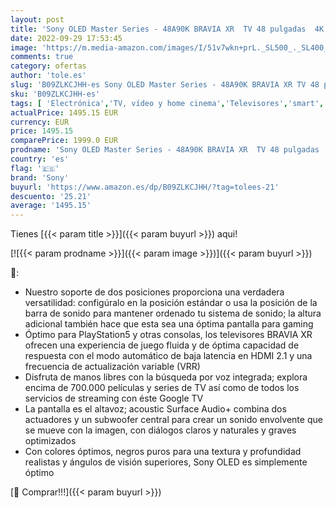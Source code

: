 ```yaml
---
layout: post
title: 'Sony OLED Master Series - 48A90K BRAVIA XR  TV 48 pulgadas  4K HDR 120Hz y HDMI 2.1 óptimo para PS5  Smart TV  Google   Dolby Vision-Atmos  Pantalla Triluminos Pro'
date: 2022-09-29 17:53:45
image: 'https://m.media-amazon.com/images/I/51v7wkn+prL._SL500_._SL400_.jpg'
comments: true
category: ofertas
author: 'tole.es'
slug: 'B09ZLKCJHH-es Sony OLED Master Series - 48A90K BRAVIA XR TV 48 pulgadas...'
sku: 'B09ZLKCJHH-es'
tags: [ 'Electrónica','TV, vídeo y home cinema','Televisores','smart','sony','tv','🇪🇸', ]
actualPrice: 1495.15 EUR
currency: EUR
price: 1495.15
comparePrice: 1999.0 EUR
prodname: 'Sony OLED Master Series - 48A90K BRAVIA XR  TV 48 pulgadas  4K HDR 120Hz y HDMI 2.1 óptimo para PS5  Smart TV  Google   Dolby Vision-Atmos  Pantalla Triluminos Pro'
country: 'es'
flag: '🇪🇸'
brand: 'Sony'
buyurl: 'https://www.amazon.es/dp/B09ZLKCJHH/?tag=tolees-21'
descuento: '25.21'
average: '1495.15'
---
```


Tienes [{{< param title >}}]({{< param buyurl >}}) aqui!

[![{{< param prodname >}}]({{< param image >}})]({{< param buyurl >}})

🔎:

- Nuestro soporte de dos posiciones proporciona una verdadera versatilidad: configúralo en la posición estándar o usa la posición de la barra de sonido para mantener ordenado tu sistema de sonido; la altura adicional también hace que esta sea una óptima pantalla para gaming
- Óptimo para PlayStation5 y otras consolas, los televisores BRAVIA XR ofrecen una experiencia de juego fluida y de óptima capacidad de respuesta con el modo automático de baja latencia en HDMI 2.1 y una frecuencia de actualización variable (VRR)
- Disfruta de manos libres con la búsqueda por voz integrada; explora encima de 700.000 películas y series de TV así como de todos los servicios de streaming con éste Google TV
- La pantalla es el altavoz; acoustic Surface Audio+ combina dos actuadores y un subwoofer central para crear un sonido envolvente que se mueve con la imagen, con diálogos claros y naturales y graves optimizados
- Con colores óptimos, negros puros para una textura y profundidad realistas y ángulos de visión superiores, Sony OLED es simplemente óptimo

[🛒 Comprar!!!]({{< param buyurl >}})
